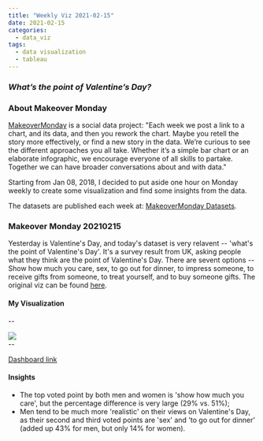 ```yaml
---
title: "Weekly Viz 2021-02-15"
date: 2021-02-15
categories:
  - data_viz
tags:
  - data visualization
  - tableau
---
```


### *What’s the point of Valentine’s Day?*


### About Makeover Monday

[MakeoverMonday](http://www.makeovermonday.co.uk/) is a social data project:
"Each week we post a link to a chart, and its data, and then you rework the chart.
Maybe you retell the story more effectively, or find a new story in the data.
We’re curious to see the different approaches you all take. Whether it’s a simple bar chart or an elaborate infographic, we encourage everyone of all skills to partake.
Together we can have broader conversations about and with data."

Starting from Jan 08, 2018, I decided to put aside one hour on Monday weekly to create some visualization and find some insights from the data.

The datasets are published each week at: [MakeoverMonday Datasets](http://www.makeovermonday.co.uk/data/).

### Makeover Monday 20210215

Yesterday is Valentine's Day, and today's dataset is very relavent -- 'what's the point of Valentine's Day'. It's a survey result from UK, asking people what they think are the point of Valentine's Day. There are sevent options -- Show how much you care, sex, to go out for dinner, to impress someone, to receive gifts from someone, to treat yourself, and to buy someone gifts. The original viz can be found [here](https://www.statista.com/chart/amp/3229/whats-the-point-of-valentines-day/). 

#### My Visualization

--  
<div class='tableauPlaceholder' id='viz1613440281992' style='position: relative'>
<noscript><a href='#'>
  <img alt=' ' src='https:&#47;&#47;public.tableau.com&#47;static&#47;images&#47;Ma&#47;MakeOverMonday20210214WhatsthepointofValentinesDay&#47;WhatsthepointofValentinesDay&#47;1_rss.png' style='border: none' />
</a></noscript>
<object class='tableauViz'  style='display:none;'>
  <param name='host_url' value='https%3A%2F%2Fpublic.tableau.com%2F' />
  <param name='embed_code_version' value='3' /> 
  <param name='site_root' value='' />
  <param name='name' value='MakeOverMonday20210214WhatsthepointofValentinesDay&#47;WhatsthepointofValentinesDay' />
  <param name='tabs' value='no' />
  <param name='toolbar' value='yes' />
  <param name='static_image' value='https:&#47;&#47;public.tableau.com&#47;static&#47;images&#47;Ma&#47;MakeOverMonday20210214WhatsthepointofValentinesDay&#47;WhatsthepointofValentinesDay&#47;1.png' />
  <param name='animate_transition' value='yes' />
  <param name='display_static_image' value='yes' />
  <param name='display_spinner' value='yes' />
  <param name='display_overlay' value='yes' />
  <param name='display_count' value='yes' />
  <param name='language' value='en' />
  <param name='filter' value='publish=yes' />
</object></div>            
<script type='text/javascript'>         
  var divElement = document.getElementById('viz1613440281992');      
  var vizElement = divElement.getElementsByTagName('object')[0];            
  if ( divElement.offsetWidth > 800 ) { vizElement.style.width='800px';vizElement.style.height='627px';} else if ( divElement.offsetWidth > 500 ) { vizElement.style.width='800px';vizElement.style.height='627px';} else { vizElement.style.width='100%';vizElement.style.height='727px';}      
  var scriptElement = document.createElement('script');                
  scriptElement.src = 'https://public.tableau.com/javascripts/api/viz_v1.js';    
  vizElement.parentNode.insertBefore(scriptElement, vizElement);       
</script>  
--  

[Dashboard link](https://public.tableau.com/profile/yu.dong#!/vizhome/MakeOverMonday20210214WhatsthepointofValentinesDay/WhatsthepointofValentinesDay?publish=yes)

#### Insights
* The top voted point by both men and women is 'show how much you care', but the percentage difference is very large (29% vs. 51%);  
* Men tend to be much more 'realistic' on their views on Valentine's Day, as their second and third voted points are 'sex' and 'to go out for dinner' (added up 43% for men, but only 14% for women).  

